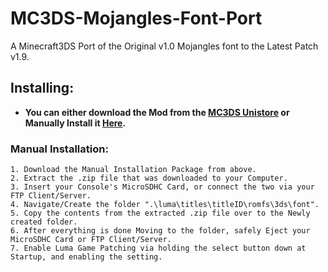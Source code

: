 # MC3DS-Mojangles-Font-Port
A Minecraft3DS Port of the Original v1.0 Mojangles font to the Latest Patch v1.9.





## Installing:
- **You can either download the Mod from the [MC3DS Unistore](https://github.com/Minecraft-3DS-Community/minecraft-3ds-unistore) or Manually Install it [Here](https://github.com/Cracko298/MC3DS-Mojangles-Font-Port/raw/main/Mojangles_v1.0.1.zip).**

### Manual Installation:
```
1. Download the Manual Installation Package from above.
2. Extract the .zip file that was downloaded to your Computer.
3. Insert your Console's MicroSDHC Card, or connect the two via your FTP Client/Server.
4. Navigate/Create the folder ".\luma\titles\titleID\romfs\3ds\font".
5. Copy the contents from the extracted .zip file over to the Newly created folder.
6. After everything is done Moving to the folder, safely Eject your MicroSDHC Card or FTP Client/Server.
7. Enable Luma Game Patching via holding the select button down at Startup, and enabling the setting.
```
